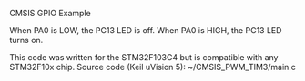 CMSIS GPIO Example

When PA0 is LOW, the PC13 LED is off.
When PA0 is HIGH, the PC13 LED turns on.

This code was written for the STM32F103C4 but is compatible with any STM32F10x chip.
Source code (Keil uVision 5): ~/CMSIS_PWM_TIM3/main.c
